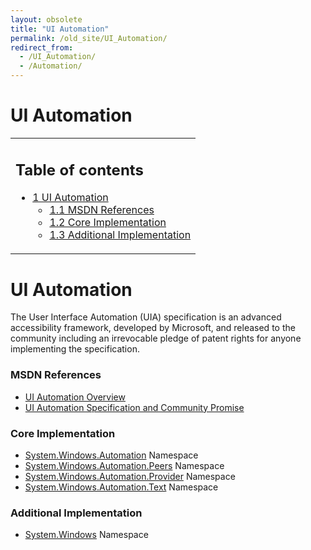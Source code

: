 ```yaml
---
layout: obsolete
title: "UI Automation"
permalink: /old_site/UI_Automation/
redirect_from:
  - /UI_Automation/
  - /Automation/
---
```


UI Automation
=============

<table>
<col width="100%" />
<tbody>
<tr class="odd">
<td align="left"><h2>Table of contents</h2>
<ul>
<li><a href="#ui-automation">1 UI Automation</a>
<ul>
<li><a href="#msdn-references">1.1 MSDN References</a></li>
<li><a href="#core-implementation">1.2 Core Implementation</a></li>
<li><a href="#additional-implementation">1.3 Additional Implementation</a></li>
</ul></li>
</ul></td>
</tr>
</tbody>
</table>

UI Automation
=============

The User Interface Automation (UIA) specification is an advanced accessibility framework, developed by Microsoft, and released to the community including an irrevocable pledge of patent rights for anyone implementing the specification.

### MSDN References

-   [UI Automation Overview](http://msdn2.microsoft.com/en-us/library/ms747327.aspx)
-   [UI Automation Specification and Community Promise](http://msdn2.microsoft.com/en-us/accessibility/bb892133.aspx)

### Core Implementation

-   [System.Windows.Automation](http://msdn2.microsoft.com/en-us/library/system.windows.automation.aspx) Namespace
-   [System.Windows.Automation.Peers](http://msdn2.microsoft.com/en-us/library/system.windows.automation.peers.aspx) Namespace
-   [System.Windows.Automation.Provider](http://msdn2.microsoft.com/en-us/library/system.windows.automation.provider.aspx) Namespace
-   [System.Windows.Automation.Text](http://msdn2.microsoft.com/en-us/library/system.windows.automation.text.aspx) Namespace

### Additional Implementation

-   [System.Windows](http://msdn2.microsoft.com/en-us/library/system.windows.aspx) Namespace


